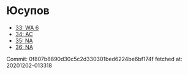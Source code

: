 # Юсупов
- [33: WA 6](33.md)
- [34: AC](34.md)
- [35: NA](35.md)
- [36: NA](36.md)

Commit: 0f807b8890d30c5c2d330301bed6224be6bf174f
 fetched at: 20201202-013318
